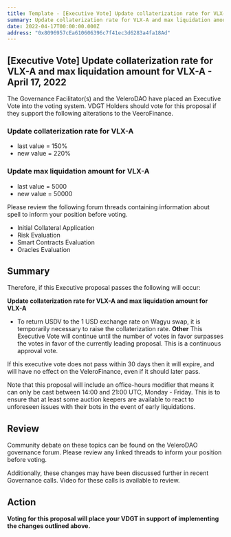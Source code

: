 ```yaml
---
title: Template - [Executive Vote] Update collaterization rate for VLX-A and max liquidation amount for VLX-A - April 17, 2022
summary: Update collaterization rate for VLX-A and max liquidation amount for VLX-A
date: 2022-04-17T00:00:00.000Z
address: "0x8096957cEa610606396c7f41ec3d6283a4fa18Ad"
---
```

## [Executive Vote] Update collaterization rate for VLX-A and max liquidation amount for VLX-A - April 17, 2022

The Governance Facilitator(s) and the VeleroDAO have placed an Executive Vote into the voting system. VDGT Holders should vote for this proposal if they support the following alterations to the VeeroFinance.

### Update collaterization rate for VLX-A

* last value = 150%
* new value = 220%

### Update max liquidation amount for VLX-A

* last value = 5000
* new value = 50000


Please review the following forum threads containing information about spell to inform your position before voting.
* Initial Collateral Application
* Risk Evaluation
* Smart Contracts Evaluation
* Oracles Evaluation

## Summary

Therefore, if this Executive proposal passes the following will occur:

**Update collaterization rate for VLX-A and max liquidation amount for VLX-A**
* To return USDV to the 1 USD exchange rate on Wagyu swap, it is temporarily necessary to raise the collaterization rate.
**Other**
This Executive Vote will continue until the number of votes in favor surpasses the votes in favor of the currently leading proposal. This is a continuous approval vote. 

If this executive vote does not pass within 30 days then it will expire, and will have no effect on the VeleroFinance, even if it should later pass. 

Note that this proposal will include an office-hours modifier that means it can only be cast between 14:00 and 21:00 UTC, Monday - Friday. This is to ensure that at least some auction keepers are available to react to unforeseen issues with their bots in the event of early liquidations.

## Review

Community debate on these topics can be found on the VeleroDAO governance forum. Please review any linked threads to inform your position before voting.

Additionally, these changes may have been discussed further in recent Governance calls. Video for these calls is available to review.

## Action

**Voting for this proposal will place your VDGT in support of implementing the changes outlined above.**

